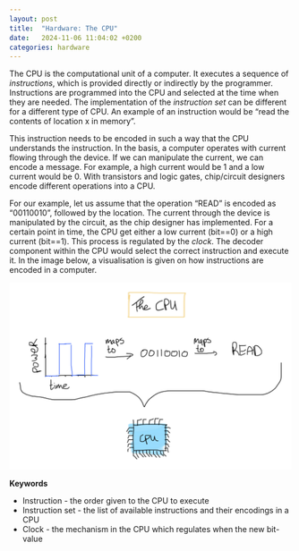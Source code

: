 ```yaml
---
layout: post
title:  "Hardware: The CPU"
date:   2024-11-06 11:04:02 +0200
categories: hardware 
---
```


The CPU is the computational unit of a computer. It executes a sequence of <i>instructions</i>, which is provided directly or indirectly by the programmer. Instructions are programmed into the CPU and selected at the time when they are needed. The implementation of the <i>instruction set</i> can be different for a different type of CPU. An example of an instruction would be “read the contents of location x in memory”.

This instruction needs to be encoded in such a way that the CPU understands the instruction. In the basis, a computer operates with current flowing through the device. If we can manipulate the current, we can encode a message. For example, a high current would be 1 and a low current would be 0. With transistors and logic gates, chip/circuit designers encode different operations into a CPU.

For our example, let us assume that the operation “READ” is encoded as “00110010”, followed by the location. The current through the device is manipulated by the circuit, as the chip designer has implemented. For a certain point in time, the CPU get either a low current (bit==0) or a high current (bit==1). This process is regulated by the <i>clock</i>. The decoder component within the CPU would select the correct instruction and execute it. In the image below, a visualisation is given on how instructions are encoded in a computer.

![image](../assets/images/CPU.png) 

<b>Keywords</b>
<ul>
<li>Instruction - the order given to the CPU to execute </li>
<li>Instruction set - the list of available instructions and their encodings in a CPU </li> 
<li>Clock - the mechanism in the CPU which regulates when the new bit-value </li>
</ul>